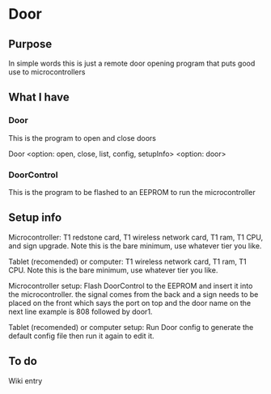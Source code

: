 # Door
## Purpose
In simple words this is just a remote door opening program that puts good use to microcontrollers

## What I have
### Door
This is the program to open and close doors

Door \<option: open, close, list, config, setupInfo> \<option: door>

### DoorControl
This is the program to be flashed to an EEPROM to run the microcontroller

## Setup info
Microcontroller: T1 redstone card, T1 wireless network card, T1 ram, T1 CPU, and sign upgrade. Note this is the bare minimum, use
whatever tier you like.

Tablet (recomended) or computer: T1 wireless network card, T1 ram, T1 CPU. Note this is the bare minimum, use whatever tier you
like.

Microcontroller setup: Flash DoorControl to the EEPROM and insert it into the microcontroller. the signal comes from the back and a
sign needs to be placed on the front which says the port on top and the door name on the next line example is 808 followed by door1.

Tablet (recomended) or computer setup: Run Door config to generate the default config file then run it again to edit it.

## To do
Wiki entry